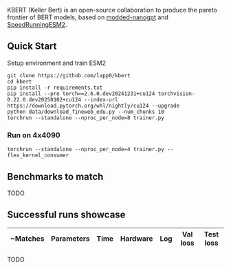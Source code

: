KBERT (Keller Bert) is an open-source collaboration to produce the pareto frontier of BERT models, based on [modded-nanogpt](https://github.com/KellerJordan/modded-nanogpt) and [SpeedRunningESM2](https://github.com/Synthyra/SpeedRunningESM2).

## Quick Start

Setup environment and train ESM2

```
git clone https://github.com/lapp0/kbert
cd kbert
pip install -r requirements.txt
pip install --pre torch==2.6.0.dev20241231+cu124 torchvision-0.22.0.dev20250102+cu124 --index-url https://download.pytorch.org/whl/nightly/cu124 --upgrade
python data/download_fineweb_edu.py --num_chunks 10
torchrun --standalone --nproc_per_node=8 trainer.py
```

### Run on 4x4090
```
torchrun --standalone --nproc_per_node=4 trainer.py --flex_kernel_consumer
```


## Benchmarks to match
TODO

## Successful runs showcase

|~Matches |Parameters|Time      |Hardware |Log | Val loss | Test loss |
|--------|----------|----------|---------|----|-----------|-----------|
TODO
